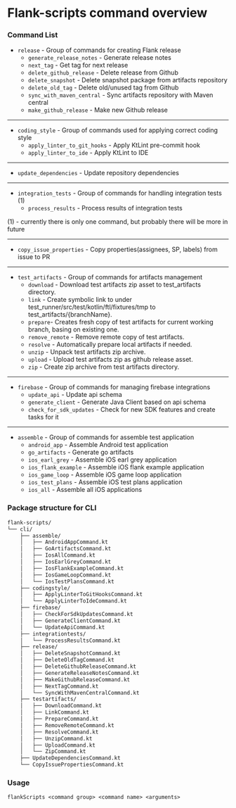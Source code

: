 # Flank-scripts command overview

### Command List

- `release` - Group of commands for creating Flank release
    - `generate_release_notes` - Generate release notes
    - `next_tag` - Get tag for next release
    - `delete_github_release` - Delete release from Github
    - `delete_snapshot` - Delete snapshot package from artifacts repository
    - `delete_old_tag` - Delete old/unused tag from Github
    - `sync_with_maven_central` - Sync artifacts repository with Maven central
    - `make_github_release` - Make new Github release

___
    
- `coding_style` - Group of commands used for applying correct coding style
    - `apply_linter_to_git_hooks` - Apply KtLint pre-commit hook
    - `apply_linter_to_ide` - Apply KtLint to IDE
  
___
    
- `update_dependencies` - Update repository dependencies

___

- `integration_tests` - Group of commands for handling integration tests (1)
    - `process_results` - Process results of integration tests


(1) - currently there is only one command, but probably there will be more in future
___
    
- `copy_issue_properties` - Copy properties(assignees, SP, labels) from issue to PR

___

- `test_artifacts` - Group of commands for artifacts management
    - `download` - Download test artifacts zip asset to test_artifacts directory.
    - `link` - Create symbolic link to under test_runner/src/test/kotlin/ftl/fixtures/tmp to test_artifacts/{branchName}.
    - `prepare`- Creates fresh copy of test artifacts for current working branch, basing on existing one.
    - `remove_remote` - Remove remote copy of test artifacts.
    - `resolve` - Automatically prepare local artifacts if needed.
    - `unzip` - Unpack test artifacts zip archive.
    - `upload` - Upload test artifacts zip as github release asset.
    - `zip` - Create zip archive from test artifacts directory.

___

- `firebase` - Group of commands for managing firebase integrations
    - `update_api` - Update api schema
    - `generate_client` - Generate Java Client based on api schema
    - `check_for_sdk_updates` - Check for new SDK features and create tasks for it

___
    
- `assemble` - Group of commands for assemble test application
    - `android_app` - Assemble Android test application
    - `go_artifacts` - Generate go artifacts
    - `ios_earl_grey` - Assemble iOS earl grey application
    - `ios_flank_example` - Assemble iOS flank example application
    - `ios_game_loop` - Assemble iOS game loop application
    - `ios_test_plans` - Assemble iOS test plans application
    - `ios_all` - Assemble all iOS applications
  

### Package structure for CLI

```bash
flank-scripts/
└── cli/
    ├── assemble/
    │   ├── AndroidAppCommand.kt
    │   ├── GoArtifactsCommand.kt
    │   ├── IosAllCommand.kt
    │   ├── IosEarlGreyCommand.kt
    │   ├── IosFlankExampleCommand.kt
    │   ├── IosGameLoopCommand.kt
    │   └── IosTestPlansCommand.kt
    ├── codingstyle/
    │   ├── ApplyLinterToGitHooksCommand.kt
    │   └── ApplyLinterToIdeCommand.kt
    ├── firebase/
    │   ├── CheckForSdkUpdatesCommand.kt
    │   ├── GenerateClientCommand.kt
    │   └── UpdateApiCommand.kt
    ├── integrationtests/
    │   └── ProcessResultsCommand.kt
    ├── release/
    │   ├── DeleteSnapshotCommand.kt
    │   ├── DeleteOldTagCommand.kt
    │   ├── DeleteGithubReleaseCommand.kt
    │   ├── GenerateReleaseNotesCommand.kt
    │   ├── MakeGithubReleaseCommand.kt
    │   ├── NextTagCommand.kt
    │   └── SyncWithMavenCentralCommand.kt
    ├── testartifacts/
    │   ├── DownloadCommand.kt
    │   ├── LinkCommand.kt
    │   ├── PrepareCommand.kt
    │   ├── RemoveRemoteCommand.kt
    │   ├── ResolveCommand.kt
    │   ├── UnzipCommand.kt
    │   ├── UploadCommand.kt
    │   └── ZipCommand.kt
    ├── UpdateDependenciesCommand.kt
    └── CopyIssuePropertiesCommand.kt
```

### Usage
`flankScripts <command group> <command name> <arguments>`
